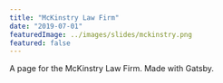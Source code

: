 ```yaml
---
title: "McKinstry Law Firm"
date: "2019-07-01"
featuredImage: ../images/slides/mckinstry.png
featured: false
---
```

A page for the McKinstry Law Firm. Made with Gatsby.
